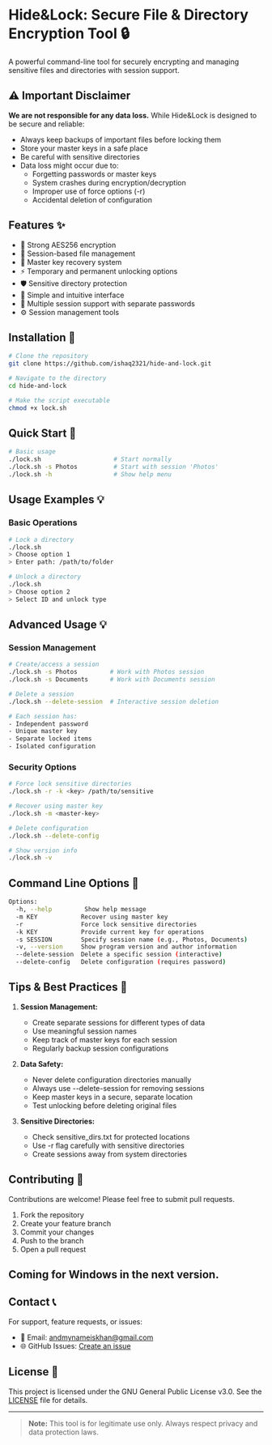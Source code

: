# Hide&Lock: Secure File & Directory Encryption Tool 🔒

A powerful command-line tool for securely encrypting and managing sensitive files and directories with session support.

## ⚠️ Important Disclaimer
**We are not responsible for any data loss.** While Hide&Lock is designed to be secure and reliable:
- Always keep backups of important files before locking them
- Store your master keys in a safe place
- Be careful with sensitive directories
- Data loss might occur due to:
  - Forgetting passwords or master keys
  - System crashes during encryption/decryption
  - Improper use of force options (-r)
  - Accidental deletion of configuration

## Features ✨

- 🔐 Strong AES256 encryption
- 📁 Session-based file management
- 🔑 Master key recovery system
- ⚡ Temporary and permanent unlocking options 
- 🛡️ Sensitive directory protection
- 🎯 Simple and intuitive interface
- 🔄 Multiple session support with separate passwords
- ⚙️ Session management tools

## Installation 🚀

```bash
# Clone the repository
git clone https://github.com/ishaq2321/hide-and-lock.git

# Navigate to the directory
cd hide-and-lock

# Make the script executable
chmod +x lock.sh
```

## Quick Start 🎯

```bash
# Basic usage
./lock.sh                    # Start normally
./lock.sh -s Photos          # Start with session 'Photos'
./lock.sh -h                 # Show help menu
```

## Usage Examples 💡

### Basic Operations
```bash
# Lock a directory
./lock.sh
> Choose option 1
> Enter path: /path/to/folder

# Unlock a directory
./lock.sh
> Choose option 2
> Select ID and unlock type
```

## Advanced Usage 💡

### Session Management
```bash
# Create/access a session
./lock.sh -s Photos         # Work with Photos session
./lock.sh -s Documents      # Work with Documents session

# Delete a session
./lock.sh --delete-session  # Interactive session deletion

# Each session has:
- Independent password
- Unique master key
- Separate locked items
- Isolated configuration
```

### Security Options
```bash
# Force lock sensitive directories
./lock.sh -r -k <key> /path/to/sensitive

# Recover using master key
./lock.sh -m <master-key>

# Delete configuration
./lock.sh --delete-config

# Show version info
./lock.sh -v
```

## Command Line Options 📝

```bash
Options:
  -h, --help         Show help message
  -m KEY            Recover using master key
  -r                Force lock sensitive directories
  -k KEY            Provide current key for operations
  -s SESSION        Specify session name (e.g., Photos, Documents)
  -v, --version     Show program version and author information
  --delete-session  Delete a specific session (interactive)
  --delete-config   Delete configuration (requires password)
```

## Tips & Best Practices 💪

1. **Session Management:**
   - Create separate sessions for different types of data
   - Use meaningful session names
   - Keep track of master keys for each session
   - Regularly backup session configurations

2. **Data Safety:**
   - Never delete configuration directories manually
   - Always use --delete-session for removing sessions
   - Keep master keys in a secure, separate location
   - Test unlocking before deleting original files

3. **Sensitive Directories:**
   - Check sensitive_dirs.txt for protected locations
   - Use -r flag carefully with sensitive directories
   - Create sessions away from system directories


## Contributing 🤝

Contributions are welcome! Please feel free to submit pull requests.

1. Fork the repository
2. Create your feature branch
3. Commit your changes
4. Push to the branch
5. Open a pull request

## Coming for Windows in the next version.

## Contact 📞

For support, feature requests, or issues:
- 📧 Email: andmynameiskhan@gmail.com
- 🌐 GitHub Issues: [Create an issue](https://github.com/ishaq2321/hide-and-lock/issues)

## License 📄

This project is licensed under the GNU General Public License v3.0. See the [LICENSE](LICENSE) file for details.

---

> **Note:** This tool is for legitimate use only. Always respect privacy and data protection laws.

